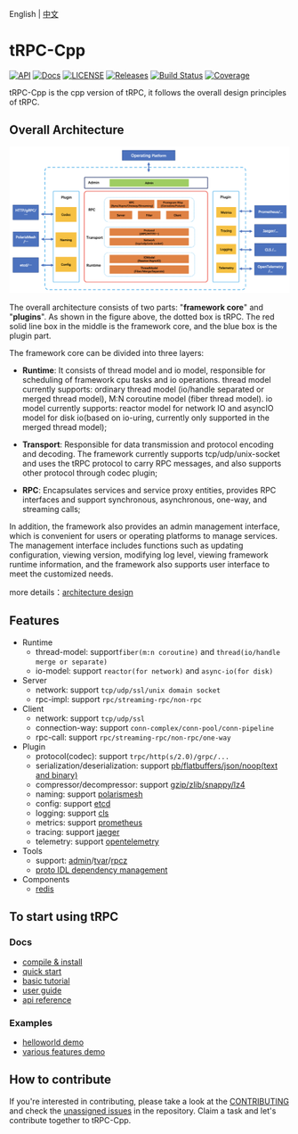 English | [中文](README.zh_CN.md)

# tRPC-Cpp

[![API](https://img.shields.io/badge/api-latest-green)]()
[![Docs](https://img.shields.io/badge/docs-latest-green)]()
[![LICENSE](https://img.shields.io/badge/license-Apache--2.0-green.svg)](https://github.com/trpc-group/trpc-cpp/blob/main/LICENSE)
[![Releases](https://img.shields.io/github/release/trpc-group/trpc-cpp.svg?style=flat-square)](https://github.com/trpc-group/trpc-cpp/releases)
[![Build Status](https://github.com/trpc-group/trpc-cpp/actions/workflows/ci.yml/badge.svg)](https://github.com/trpc-group/trpc-cpp/actions/workflows/ci.yml)
[![Coverage](https://codecov.io/gh/trpc-group/trpc-cpp/branch/main/graph/badge.svg)](https://app.codecov.io/gh/trpc-group/trpc-cpp/tree/main)

tRPC-Cpp is the cpp version of tRPC, it follows the overall design principles of tRPC.

## Overall Architecture

![architecture design](docs/images/arch_design.png)

The overall architecture consists of two parts: "**framework core**" and "**plugins**". As shown in the figure above, the dotted box is tRPC. The red solid line box in the middle is the framework core, and the blue box is the plugin part.

The framework core can be divided into three layers:

- **Runtime**: It consists of thread model and io model, responsible for scheduling of framework cpu tasks and io operations. thread model currently supports: ordinary thread model (io/handle separated or merged thread model), M:N coroutine model (fiber thread model). io model currently supports: reactor model for network IO and asyncIO model for disk io(based on io-uring, currently only supported in the merged thread model);

- **Transport**: Responsible for data transmission and protocol encoding and decoding. The framework currently supports tcp/udp/unix-socket and uses the tRPC protocol to carry RPC messages, and also supports other protocol through codec plugin;

- **RPC**: Encapsulates services and service proxy entities, provides RPC interfaces and support synchronous, asynchronous, one-way, and streaming calls;

In addition, the framework also provides an admin management interface, which is convenient for users or operating platforms to manage services. The management interface includes functions such as updating configuration, viewing version, modifying log level, viewing framework runtime information, and the framework also supports user  interface to meet the customized needs.

more details：[architecture design](docs/en/architecture_design.md)

## Features

- Runtime
  - thread-model: support`fiber(m:n coroutine)` and `thread(io/handle merge or separate)`
  - io-model: support `reactor(for network)` and `async-io(for disk)`
- Server
  - network: support `tcp/udp/ssl/unix domain socket`
  - rpc-impl: support `rpc/streaming-rpc/non-rpc`
- Client
  - network: support `tcp/udp/ssl`
  - connection-way: support `conn-complex/conn-pool/conn-pipeline`
  - rpc-call: support `rpc/streaming-rpc/non-rpc/one-way`
- Plugin
  - protocol(codec): support `trpc/http(s/2.0)/grpc/...`
  - serialization/deserialization: support [pb/flatbuffers/json/noop(text and binary)](https://github.com/trpc-group/trpc-cpp/blob/main/docs/en/serialization.md)
  - compressor/decompressor: support [gzip/zlib/snappy/lz4](https://github.com/trpc-group/trpc-cpp/blob/main/docs/en/compression.md)
  - naming: support [polarismesh](https://github.com/trpc-ecosystem/cpp-naming-polarismesh)
  - config: support [etcd](https://github.com/trpc-ecosystem/cpp-config-etcd)
  - logging: support [cls](https://github.com/trpc-ecosystem/cpp-logging-cls)
  - metrics: support [prometheus](https://github.com/trpc-group/trpc-cpp/blob/main/docs/en/prometheus_metrics.md)
  - tracing: support [jaeger](https://github.com/trpc-ecosystem/cpp-tracing-jaeger)
  - telemetry: support [opentelemetry](https://github.com/trpc-ecosystem/cpp-telemetry-opentelemetry)
- Tools
  - support: [admin](https://github.com/trpc-group/trpc-cpp/blob/main/docs/en/admin_service.md)/[tvar](https://github.com/trpc-group/trpc-cpp/blob/main/docs/en/tvar.md)/[rpcz](https://github.com/trpc-group/trpc-cpp/blob/main/docs/en/rpcz.md)
  - [proto IDL dependency management](https://github.com/trpc-group/trpc-cpp/blob/main/docs/en/proto_management.md)
- Components
  - [redis](https://github.com/trpc-group/trpc-cpp/blob/main/docs/en/redis_client_guide.md)

## To start using tRPC

### Docs

- [compile & install](docs/en/setup_env.md)
- [quick start](docs/en/quick_start.md)
- [basic tutorial](docs/en/basic_tutorial.md)
- [user guide](docs/README.md)
- [api reference](https://trpc-group.github.io/trpc-cpp.github.io/)

### Examples

- [helloworld demo](examples/helloworld)
- [various features demo](examples/features)

## How to contribute

If you're interested in contributing, please take a look at the [CONTRIBUTING](CONTRIBUTING.md) and check the [unassigned issues](https://github.com/trpc-group/trpc-cpp/issues) in the repository. Claim a task and let's contribute together to tRPC-Cpp.
